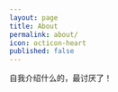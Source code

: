 ```yaml
---
layout: page
title: About
permalink: about/
icon: octicon-heart
published: false
---
```


自我介绍什么的，最讨厌了！